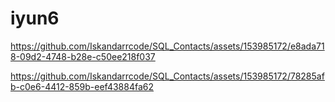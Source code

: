 # iyun6


https://github.com/Iskandarrcode/SQL_Contacts/assets/153985172/e8ada718-09d2-4748-b28e-c50ee218f037

https://github.com/Iskandarrcode/SQL_Contacts/assets/153985172/78285afb-c0e6-4412-859b-eef43884fa62




